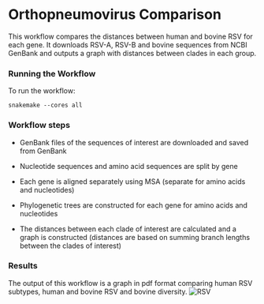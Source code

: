 # Orthopneumovirus Comparison

This workflow compares the distances between human and bovine RSV for each gene. 
It downloads RSV-A, RSV-B and bovine sequences from NCBI GenBank and outputs a graph with
distances between clades in each group. 

### Running the Workflow

To run the workflow:

```
snakemake --cores all
```

### Workflow steps

* GenBank files of the sequences of interest are downloaded and saved from GenBank

* Nucleotide sequences and amino acid sequences are split by gene

* Each gene is aligned separately using MSA (separate for amino acids and nucleotides)

* Phylogenetic trees are constructed for each gene for amino acids and nucleotides

* The distances between each clade of interest are calculated and a graph is constructed (distances are based on summing branch lengths between the clades of interest)


### Results

The output of this workflow is a graph in pdf format comparing human RSV subtypes, human and bovine RSV and bovine diversity. 
 ![RSV](https://github.com/LauraU123/genome_coverage/blob/master/example_graphs/a_coverageGraph.png)

